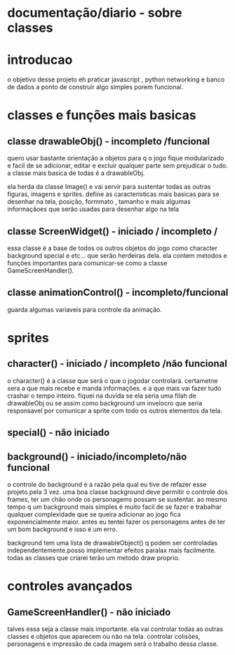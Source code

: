 # documentação/diario -  sobre classes

# introducao


o objetivo desse projeto eh praticar javascript , python networking e banco de dados a ponto de construir algo simples porem  funcional.


# classes e funções mais basicas


## classe drawableObj() - incompleto /funcional


quero usar bastante orientação a objetos para q o jogo fique modularizado e facil de se adicionar,
editar e excluir qualquer parte sem prejudicar o tudo. a classe mais basica de todas é a drawableObj.


ela herda da classe Image() e vai servir para sustentar todas as outras figuras, imagens e sprites. 
define as caracteristicas mais basicas para se desenhar na tela, posição, formmato , tamanho e mais
algumas informaçãoes que serão usadas para desenhar algo na tela


##  classe ScreenWidget() - iniciado / incompleto /


essa classe é a base de todos os outros objetos do jogo como character background special e etc... que serão herdeiras dela. ela contem metodos e funções importantes para comunicar-se como a classe GameScreenHandler().



## classe animationControl() - incompleto/funcional


guarda algumas variaveis para controle da animação. 


# sprites


## character() - iniciado / incompleto /não funcional

o character() é a classe que será o que o jogodar controlará. certametne sera a que mais recebe e manda informações. e a que mais vai fazer tudo crashar o tempo inteiro. fiquei na duvida se ela seria uma filah de drawableObj ou se assim como background um invelocro que seria responsavel por comunicar a sprite com todo os outros elementos da tela.

## special() - não iniciado


## background() - iniciado/incompleto/não funcional

o controle do background é a razão pela qual eu tive de refazer esse projeto pela 3 vez. uma boa classe background deve permitir o controle dos frames, ter um chão onde os personagems possam se
sustentar. ao mesmo tempo q um background mais simples é muito facil de se fazer e trabalhar qualquer 
complexidade que se queira adicionar ao jogo fica exponencialmente maior. antes eu tentei fazer 
os personagens antes de ter um bom background e isso é um erro.

background tem uma lista de drawableObject() q podem ser controladas independentemente.posso implementar efeitos paralax mais facilmente. todas as classes que criarei terão um metodo draw proprio.

# controles avançados


## GameScreenHandler() - não iniciado

talves essa seja a classe mais importante. ela vai controlar todas as outras classes e objetos que aparecem ou não na tela. controlar colisões, personagens e impressão de cada imagem será o trabalho dessa classe.